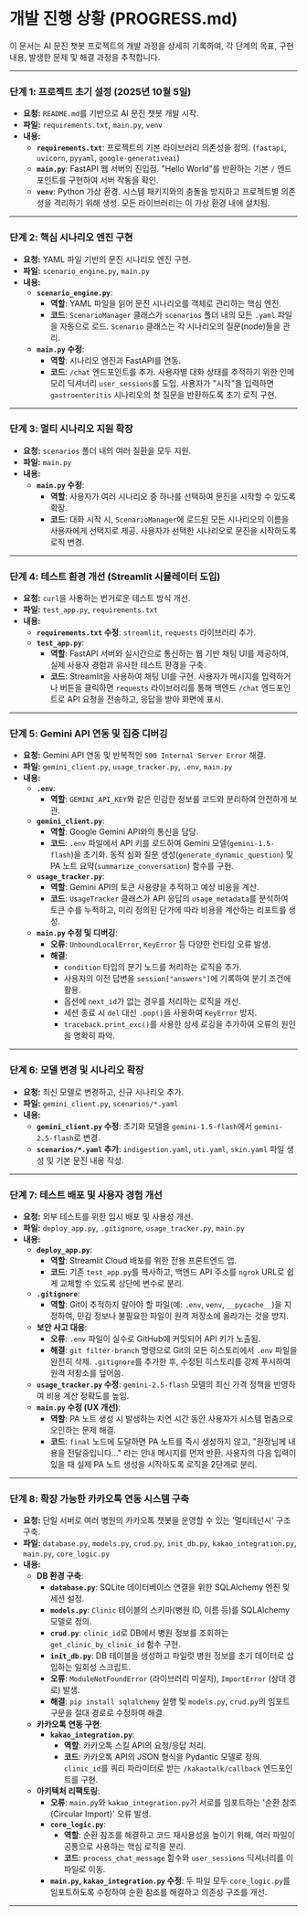 # 개발 진행 상황 (PROGRESS.md)

이 문서는 AI 문진 챗봇 프로젝트의 개발 과정을 상세히 기록하여, 각 단계의 목표, 구현 내용, 발생한 문제 및 해결 과정을 추적합니다.

---

### 단계 1: 프로젝트 초기 설정 (2025년 10월 5일)

- **요청:** `README.md`를 기반으로 AI 문진 챗봇 개발 시작.
- **파일:** `requirements.txt`, `main.py`, `venv`
- **내용:**
    - **`requirements.txt`**: 프로젝트의 기본 라이브러리 의존성을 정의. (`fastapi`, `uvicorn`, `pyyaml`, `google-generativeai`)
    - **`main.py`**: FastAPI 웹 서버의 진입점. "Hello World"를 반환하는 기본 `/` 엔드포인트를 구현하여 서버 작동을 확인.
    - **`venv`**: Python 가상 환경. 시스템 패키지와의 충돌을 방지하고 프로젝트별 의존성을 격리하기 위해 생성. 모든 라이브러리는 이 가상 환경 내에 설치됨.

---

### 단계 2: 핵심 시나리오 엔진 구현

- **요청:** YAML 파일 기반의 문진 시나리오 엔진 구현.
- **파일:** `scenario_engine.py`, `main.py`
- **내용:**
    - **`scenario_engine.py`**:
        - **역할**: YAML 파일을 읽어 문진 시나리오를 객체로 관리하는 핵심 엔진.
        - **코드**: `ScenarioManager` 클래스가 `scenarios` 폴더 내의 모든 `.yaml` 파일을 자동으로 로드. `Scenario` 클래스는 각 시나리오의 질문(node)들을 관리.
    - **`main.py` 수정**:
        - **역할**: 시나리오 엔진과 FastAPI를 연동.
        - **코드**: `/chat` 엔드포인트를 추가. 사용자별 대화 상태를 추적하기 위한 인메모리 딕셔너리 `user_sessions`를 도입. 사용자가 "시작"을 입력하면 `gastroenteritis` 시나리오의 첫 질문을 반환하도록 초기 로직 구현.

---

### 단계 3: 멀티 시나리오 지원 확장

- **요청:** `scenarios` 폴더 내의 여러 질환을 모두 지원.
- **파일:** `main.py`
- **내용:**
    - **`main.py` 수정**:
        - **역할**: 사용자가 여러 시나리오 중 하나를 선택하여 문진을 시작할 수 있도록 확장.
        - **코드**: 대화 시작 시, `ScenarioManager`에 로드된 모든 시나리오의 이름을 사용자에게 선택지로 제공. 사용자가 선택한 시나리오로 문진을 시작하도록 로직 변경.

---

### 단계 4: 테스트 환경 개선 (Streamlit 시뮬레이터 도입)

- **요청:** `curl`을 사용하는 번거로운 테스트 방식 개선.
- **파일:** `test_app.py`, `requirements.txt`
- **내용:**
    - **`requirements.txt` 수정**: `streamlit`, `requests` 라이브러리 추가.
    - **`test_app.py`**:
        - **역할**: FastAPI 서버와 실시간으로 통신하는 웹 기반 채팅 UI를 제공하여, 실제 사용자 경험과 유사한 테스트 환경을 구축.
        - **코드**: Streamlit을 사용하여 채팅 UI를 구현. 사용자가 메시지를 입력하거나 버튼을 클릭하면 `requests` 라이브러리를 통해 백엔드 `/chat` 엔드포인트로 API 요청을 전송하고, 응답을 받아 화면에 표시.

---

### 단계 5: Gemini API 연동 및 집중 디버깅

- **요청:** Gemini API 연동 및 반복적인 `500 Internal Server Error` 해결.
- **파일:** `gemini_client.py`, `usage_tracker.py`, `.env`, `main.py`
- **내용:**
    - **`.env`**:
        - **역할**: `GEMINI_API_KEY`와 같은 민감한 정보를 코드와 분리하여 안전하게 보관.
    - **`gemini_client.py`**:
        - **역할**: Google Gemini API와의 통신을 담당.
        - **코드**: `.env` 파일에서 API 키를 로드하여 Gemini 모델(`gemini-1.5-flash`)을 초기화. 동적 심화 질문 생성(`generate_dynamic_question`) 및 PA 노트 요약(`summarize_conversation`) 함수를 구현.
    - **`usage_tracker.py`**:
        - **역할**: Gemini API의 토큰 사용량을 추적하고 예상 비용을 계산.
        - **코드**: `UsageTracker` 클래스가 API 응답의 `usage_metadata`를 분석하여 토큰 수를 누적하고, 미리 정의된 단가에 따라 비용을 계산하는 리포트를 생성.
    - **`main.py` 수정 및 디버깅**:
        - **오류**: `UnboundLocalError`, `KeyError` 등 다양한 런타임 오류 발생.
        - **해결**:
            - `condition` 타입의 분기 노드를 처리하는 로직을 추가.
            - 사용자의 이전 답변을 `session["answers"]`에 기록하여 분기 조건에 활용.
            - 옵션에 `next_id`가 없는 경우를 처리하는 로직을 개선.
            - 세션 종료 시 `del` 대신 `.pop()`을 사용하여 `KeyError` 방지.
            - `traceback.print_exc()`를 사용한 상세 로깅을 추가하여 오류의 원인을 명확히 파악.

---

### 단계 6: 모델 변경 및 시나리오 확장

- **요청:** 최신 모델로 변경하고, 신규 시나리오 추가.
- **파일:** `gemini_client.py`, `scenarios/*.yaml`
- **내용:**
    - **`gemini_client.py` 수정**: 초기화 모델을 `gemini-1.5-flash`에서 `gemini-2.5-flash`로 변경.
    - **`scenarios/*.yaml` 추가**: `indigestion.yaml`, `uti.yaml`, `skin.yaml` 파일 생성 및 기본 문진 내용 작성.

---

### 단계 7: 테스트 배포 및 사용자 경험 개선

- **요청:** 외부 테스트를 위한 임시 배포 및 사용성 개선.
- **파일:** `deploy_app.py`, `.gitignore`, `usage_tracker.py`, `main.py`
- **내용:**
    - **`deploy_app.py`**:
        - **역할**: Streamlit Cloud 배포를 위한 전용 프론트엔드 앱.
        - **코드**: 기존 `test_app.py`를 복사하고, 백엔드 API 주소를 `ngrok` URL로 쉽게 교체할 수 있도록 상단에 변수로 분리.
    - **`.gitignore`**:
        - **역할**: Git이 추적하지 말아야 할 파일(예: `.env`, `venv`, `__pycache__`)을 지정하여, 민감 정보나 불필요한 파일이 원격 저장소에 올라가는 것을 방지.
    - **보안 사고 대응**:
        - **오류**: `.env` 파일이 실수로 GitHub에 커밋되어 API 키가 노출됨.
        - **해결**: `git filter-branch` 명령으로 Git의 모든 히스토리에서 `.env` 파일을 완전히 삭제. `.gitignore`를 추가한 후, 수정된 히스토리를 강제 푸시하여 원격 저장소를 덮어씀.
    - **`usage_tracker.py` 수정**: `gemini-2.5-flash` 모델의 최신 가격 정책을 반영하여 비용 계산 정확도를 높임.
    - **`main.py` 수정 (UX 개선)**:
        - **역할**: PA 노트 생성 시 발생하는 지연 시간 동안 사용자가 시스템 멈춤으로 오인하는 문제 해결.
        - **코드**: `final` 노드에 도달하면 PA 노트를 즉시 생성하지 않고, "원장님께 내용을 전달중입니다..." 라는 안내 메시지를 먼저 반환. 사용자의 다음 입력이 있을 때 실제 PA 노트 생성을 시작하도록 로직을 2단계로 분리.

---

### 단계 8: 확장 가능한 카카오톡 연동 시스템 구축

- **요청:** 단일 서버로 여러 병원의 카카오톡 챗봇을 운영할 수 있는 '멀티테넌시' 구조 구축.
- **파일:** `database.py`, `models.py`, `crud.py`, `init_db.py`, `kakao_integration.py`, `main.py`, `core_logic.py`
- **내용:**
    - **DB 환경 구축**:
        - **`database.py`**: SQLite 데이터베이스 연결을 위한 SQLAlchemy 엔진 및 세션 설정.
        - **`models.py`**: `Clinic` 테이블의 스키마(병원 ID, 이름 등)를 SQLAlchemy 모델로 정의.
        - **`crud.py`**: `clinic_id`로 DB에서 병원 정보를 조회하는 `get_clinic_by_clinic_id` 함수 구현.
        - **`init_db.py`**: DB 테이블을 생성하고 파일럿 병원 정보를 초기 데이터로 삽입하는 일회성 스크립트.
        - **오류**: `ModuleNotFoundError` (라이브러리 미설치), `ImportError` (상대 경로) 발생.
        - **해결**: `pip install sqlalchemy` 실행 및 `models.py`, `crud.py`의 임포트 구문을 절대 경로로 수정하여 해결.
    - **카카오톡 연동 구현**:
        - **`kakao_integration.py`**:
            - **역할**: 카카오톡 스킬 API의 요청/응답 처리.
            - **코드**: 카카오톡 API의 JSON 형식을 Pydantic 모델로 정의. `clinic_id`를 쿼리 파라미터로 받는 `/kakaotalk/callback` 엔드포인트를 구현.
    - **아키텍처 리팩토링**:
        - **오류**: `main.py`와 `kakao_integration.py`가 서로를 임포트하는 '순환 참조(Circular Import)' 오류 발생.
        - **`core_logic.py`**:
            - **역할**: 순환 참조를 해결하고 코드 재사용성을 높이기 위해, 여러 파일이 공통으로 사용하는 핵심 로직을 분리.
            - **코드**: `process_chat_message` 함수와 `user_sessions` 딕셔너리를 이 파일로 이동.
        - **`main.py`, `kakao_integration.py` 수정**: 두 파일 모두 `core_logic.py`를 임포트하도록 수정하여 순환 참조를 해결하고 의존성 구조를 개선.

---